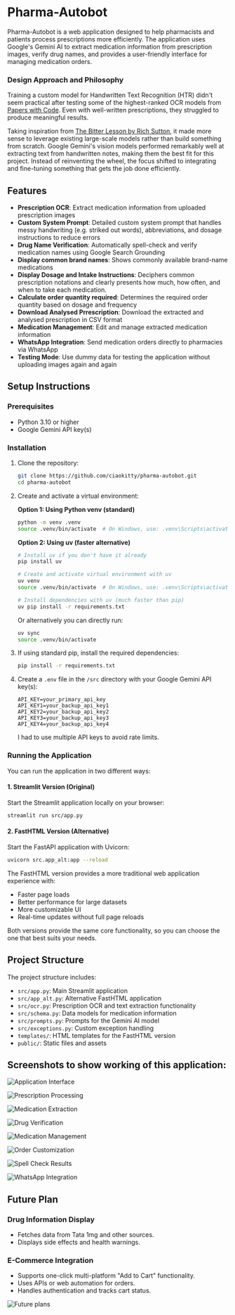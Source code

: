 # Pharma-Autobot

Pharma-Autobot is a web application designed to help pharmacists and patients process prescriptions more efficiently. The application uses Google's Gemini AI to extract medication information from prescription images, verify drug names, and provides a user-friendly interface for managing medication orders.

### **Design Approach and Philosophy**  

Training a custom model for Handwritten Text Recognition (HTR) didn't seem practical after testing some of the highest-ranked OCR models from [Papers with Code](https://paperswithcode.com/task/handwritten-text-recognition/). Even with well-written prescriptions, they struggled to produce meaningful results.  

Taking inspiration from [The Bitter Lesson by Rich Sutton](https://www.cs.utexas.edu/~eunsol/courses/data/bitter_lesson.pdf), it made more sense to leverage existing large-scale models rather than build something from scratch. Google Gemini's vision models performed remarkably well at extracting text from handwritten notes, making them the best fit for this project. Instead of reinventing the wheel, the focus shifted to integrating and fine-tuning something that gets the job done efficiently.

## Features

- **Prescription OCR**: Extract medication information from uploaded prescription images
- **Custom System Prompt**: Detailed custom system prompt that handles messy handwriting (e.g. striked out words), abbreviations, and dosage instructions to reduce errors
- **Drug Name Verification**: Automatically spell-check and verify medication names using Google Search Grounding
- **Display common brand names**: Shows commonly available brand-name medications
- **Display Dosage and Intake Instructions**: Deciphers common prescription notations and clearly presents how much, how often, and when to take each medication.
- **Calculate order quantity required**: Determines the required order quantity based on dosage and frequency
- **Download Analysed Prrescription**: Download the extracted and analysed prescription in CSV format
- **Medication Management**: Edit and manage extracted medication information
- **WhatsApp Integration**: Send medication orders directly to pharmacies via WhatsApp
- **Testing Mode**: Use dummy data for testing the application without uploading images again and again

## Setup Instructions

### Prerequisites

- Python 3.10 or higher
- Google Gemini API key(s)

### Installation

1. Clone the repository:
   ```bash
   git clone https://github.com/ciaokitty/pharma-autobot.git
   cd pharma-autobot
   ```

2. Create and activate a virtual environment:

   **Option 1: Using Python venv (standard)**
   ```bash
   python -m venv .venv
   source .venv/bin/activate  # On Windows, use: .venv\Scripts\activate
   ```

   **Option 2: Using uv (faster alternative)**
   ```bash
   # Install uv if you don't have it already
   pip install uv
   
   # Create and activate virtual environment with uv
   uv venv
   source .venv/bin/activate  # On Windows, use: .venv\Scripts\activate
   
   # Install dependencies with uv (much faster than pip)
   uv pip install -r requirements.txt
   ```
   Or alternatively you can directly run:
   ```bash
   uv sync
   source .venv/bin/activate
   ```

3. If using standard pip, install the required dependencies:
   ```bash
   pip install -r requirements.txt
   ```

4. Create a `.env` file in the `/src` directory with your Google Gemini API key(s):
   ```
   API_KEY=your_primary_api_key
   API_KEY1=your_backup_api_key1
   API_KEY2=your_backup_api_key2
   API_KEY3=your_backup_api_key3
   API_KEY4=your_backup_api_key4
   ```
   I had to use multiple API keys to avoid rate limits.

### Running the Application

You can run the application in two different ways:

#### 1. Streamlit Version (Original)
Start the Streamlit application locally on your browser:
```bash
streamlit run src/app.py
```

#### 2. FastHTML Version (Alternative)
Start the FastAPI application with Uvicorn:
```bash
uvicorn src.app_alt:app --reload
```

The FastHTML version provides a more traditional web application experience with:
- Faster page loads
- Better performance for large datasets
- More customizable UI
- Real-time updates without full page reloads

Both versions provide the same core functionality, so you can choose the one that best suits your needs.

## Project Structure

The project structure includes:
- `src/app.py`: Main Streamlit application
- `src/app_alt.py`: Alternative FastHTML application
- `src/ocr.py`: Prescription OCR and text extraction functionality
- `src/schema.py`: Data models for medication information
- `src/prompts.py`: Prompts for the Gemini AI model
- `src/exceptions.py`: Custom exception handling
- `templates/`: HTML templates for the FastHTML version
- `public/`: Static files and assets

## Screenshots to show working of this application:

![Application Interface](screenshots/Screenshot%202025-02-26%20033943.png)

![Prescription Processing](screenshots/Screenshot%202025-02-26%20033958.png)

![Medication Extraction](screenshots/Screenshot%202025-02-26%20034018.png)

![Drug Verification](screenshots/Screenshot%202025-02-26%20034036.png)

![Medication Management](screenshots/Screenshot%202025-02-26%20034052.png)

![Order Customization](screenshots/Screenshot%202025-02-26%20034110.png)

![Spell Check Results](screenshots/Screenshot%202025-02-26%20034121.png)

![WhatsApp Integration](screenshots/Screenshot%202025-02-26%20120034.png)


## Future Plan
 
### Drug Information Display  
- Fetches data from Tata 1mg and other sources.  
- Displays side effects and health warnings.  

### E-Commerce Integration  
- Supports one-click multi-platform "Add to Cart" functionality.  
- Uses APIs or web automation for orders.  
- Handles authentication and tracks cart status.

![Future plans](screenshots/future-pharma-bot.png)
